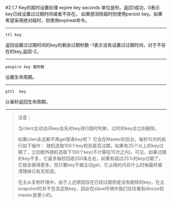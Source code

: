 #2.1.7	Key的超时设置处理
	expire key seconds
单位是秒。返回1成功，0表示key已经设置过过期时间或者不存在。
如果想消除超时则使用persist key。如果希望采用绝对超时，则使用expireat命令。

----------

	ttl key 
返回设置过过期时间的key的剩余过期秒数 -1表示没有设置过过期时间，对于不存在的key,返回-2。


----------
	
	pexpire key 毫秒数

设置生命周期。

----------

	pttl  key
以毫秒返回生命周期。

----------

>注意：
> 
> 当client主动访问key会先对key进行超时判断，过时的key会立刻删除。
> 
> 如果clien永远都不再get那条key呢？ 它会在Master的后台，每秒10次的执行如下操作： 随机选取100个key校验是否过期，如果有25个以上的key过期了，立刻额外随机选取下100个key(不计算在10次之内)。可见，如果过期的key不多，它最多每秒回收200条左右，如果有超过25%的key过期了，它就会做得更多，但只要key不被主动get，它占用的内存什么时候最终被清理掉只有天知道。
> 
> 在主从复制环境中，由于上述原因存在已经过期但是没有删除的key，在主snapshot时并不包含这些key，因此在slave环境中我们往往看到dbsize较master是更小的。
